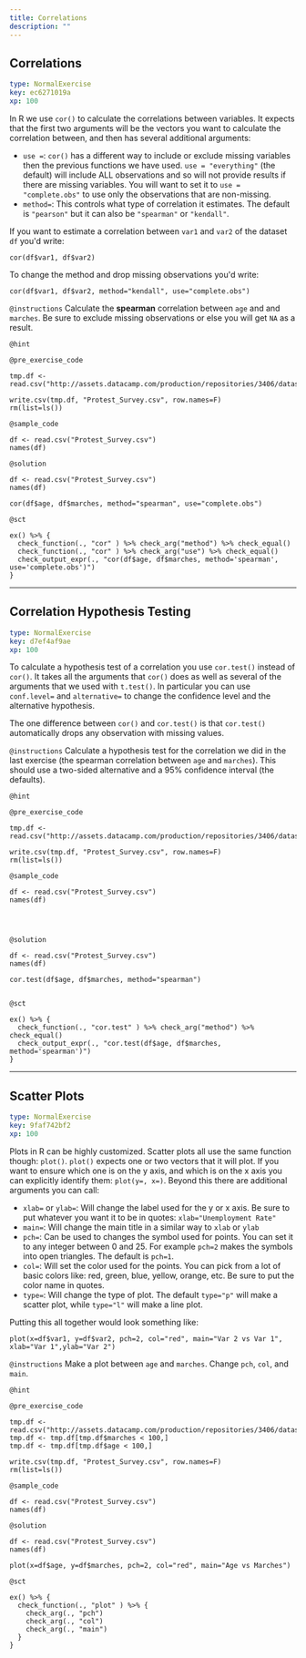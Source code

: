 ```yaml
---
title: Correlations
description: ""
---
```


## Correlations

```yaml
type: NormalExercise
key: ec6271019a
xp: 100
```

In R we use `cor()` to calculate the correlations between variables. It expects that the first two arguments will be the vectors you want to calculate the correlation between, and then has several additional arguments: 

- `use =`: `cor()` has a different way to include or exclude missing variables then the previous functions we have used. `use = "everything"` (the default) will include ALL observations and so will not provide results if there are missing variables. You will want to set it to `use = "complete.obs"` to use only the observations that are non-missing. 
- `method=`: This controls what type of correlation it estimates. The default is `"pearson"` but it can also be `"spearman"` or `"kendall"`. 


If you want to estimate a correlation between `var1` and `var2` of the dataset `df` you'd write:
```
cor(df$var1, df$var2)
```

To change the method and drop missing observations you'd write:
```
cor(df$var1, df$var2, method="kendall", use="complete.obs")
```

`@instructions`
Calculate the **spearman** correlation between `age` and and `marches`. Be sure to exclude missing observations or else you will get `NA` as a result.

`@hint`


`@pre_exercise_code`
```{r}
tmp.df <- read.csv("http://assets.datacamp.com/production/repositories/3406/datasets/41ae7a219de8ed396ebf3d49e6561a03fe27541a/protest_survey.csv")

write.csv(tmp.df, "Protest_Survey.csv", row.names=F)
rm(list=ls())

```

`@sample_code`
```{r}
df <- read.csv("Protest_Survey.csv")
names(df) 
```

`@solution`
```{r}
df <- read.csv("Protest_Survey.csv")
names(df) 

cor(df$age, df$marches, method="spearman", use="complete.obs")

```

`@sct`
```{r}
ex() %>% {
  check_function(., "cor" ) %>% check_arg("method") %>% check_equal()
  check_function(., "cor" ) %>% check_arg("use") %>% check_equal()
  check_output_expr(., "cor(df$age, df$marches, method='spearman', use='complete.obs')")
}
```

---

## Correlation Hypothesis Testing

```yaml
type: NormalExercise
key: d7ef4af9ae
xp: 100
```

To calculate a hypothesis test of a correlation you use `cor.test()` instead of `cor()`. It takes all the arguments that `cor()` does as well as several of the arguments that we used with `t.test()`. In particular you can use `conf.level=` and `alternative=` to change the confidence level and the alternative hypothesis. 

The one difference between `cor()` and `cor.test()` is that `cor.test()` automatically drops any observation with missing values.

`@instructions`
Calculate a hypothesis test for the correlation we did in the last exercise (the spearman correlation between `age` and `marches`). This should use a two-sided alternative and a 95% confidence interval (the defaults).

`@hint`


`@pre_exercise_code`
```{r}
tmp.df <- read.csv("http://assets.datacamp.com/production/repositories/3406/datasets/41ae7a219de8ed396ebf3d49e6561a03fe27541a/protest_survey.csv")

write.csv(tmp.df, "Protest_Survey.csv", row.names=F)
rm(list=ls())
```

`@sample_code`
```{r}
df <- read.csv("Protest_Survey.csv")
names(df) 




```

`@solution`
```{r}
df <- read.csv("Protest_Survey.csv")
names(df) 

cor.test(df$age, df$marches, method="spearman")


```

`@sct`
```{r}
ex() %>% {
  check_function(., "cor.test" ) %>% check_arg("method") %>% check_equal()
  check_output_expr(., "cor.test(df$age, df$marches, method='spearman')")
}
```

---

## Scatter Plots

```yaml
type: NormalExercise
key: 9faf742bf2
xp: 100
```

Plots in R can be highly customized. Scatter plots all use the same function though: `plot()`. `plot()` expects one or two vectors that it will plot. If you want to ensure which one is on the y axis, and which is on the x axis you can explicitly identify them: `plot(y=, x=)`. Beyond this there are additional arguments you can call:

- `xlab=` or `ylab=`: Will change the label used for the y or x axis. Be sure to put whatever you want it to be in quotes: `xlab="Unemployment Rate"`
- `main=`: Will change the main title in a similar way to `xlab` or `ylab`
- `pch=`: Can be used to changes the symbol used for points. You can set it to any integer between 0 and 25. For example `pch=2` makes the symbols into open triangles. The default is `pch=1`. 
- `col=`: Will set the color used for the points. You can pick from a lot of basic colors like: red, green, blue, yellow, orange, etc. Be sure to put the color name in quotes. 
- `type=`: Will change the type of plot. The default `type="p"` will make a scatter plot, while `type="l"` will make a line plot. 

Putting this all together would look something like:
```
plot(x=df$var1, y=df$var2, pch=2, col="red", main="Var 2 vs Var 1", xlab="Var 1",ylab="Var 2") 
```

`@instructions`
Make a plot between `age` and `marches`. Change `pch`, `col`, and `main`.

`@hint`


`@pre_exercise_code`
```{r}
tmp.df <- read.csv("http://assets.datacamp.com/production/repositories/3406/datasets/41ae7a219de8ed396ebf3d49e6561a03fe27541a/protest_survey.csv")
tmp.df <- tmp.df[tmp.df$marches < 100,]
tmp.df <- tmp.df[tmp.df$age < 100,]

write.csv(tmp.df, "Protest_Survey.csv", row.names=F)
rm(list=ls())
```

`@sample_code`
```{r}
df <- read.csv("Protest_Survey.csv")
names(df) 
```

`@solution`
```{r}
df <- read.csv("Protest_Survey.csv")
names(df) 

plot(x=df$age, y=df$marches, pch=2, col="red", main="Age vs Marches")
```

`@sct`
```{r}
ex() %>% {
  check_function(., "plot" ) %>% {
    check_arg(., "pch")
    check_arg(., "col")
    check_arg(., "main")
  } 
}
```
